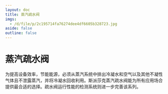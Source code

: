 ```yaml
---
layout: doc
title: 蒸汽疏水阀
imgs:
  - /d/file/p/2c195714fa76274dee4df6605b328723.jpg
aside: false
outline: false
---
```


# 蒸汽疏水阀

为提高设备效率，节能能源，必须从蒸汽系统中排出冷凝水和空气以及其他不凝性气体且不泄露蒸汽，并将冷凝水回收利用。斯派莎克蒸汽疏水阀能为所有应用场合提供最合适的选择。疏水阀运行性能的检测系统则进一步完善该系列。

<AllProducts category="蒸汽疏水阀" />
